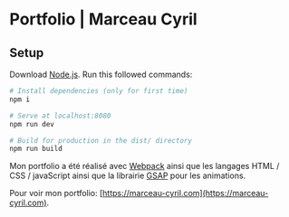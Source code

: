 # Portfolio | Marceau Cyril

## Setup
Download [Node.js](https://nodejs.org/en/download/).
Run this followed commands:

``` bash
# Install dependencies (only for first time)
npm i

# Serve at localhost:8080
npm run dev

# Build for production in the dist/ directory
npm run build
```
Mon portfolio a été réalisé avec [Webpack](https://webpack.js.org/) ainsi que les langages HTML / CSS / javaScript ainsi que la librairie [GSAP](https://greensock.com/gsap/) pour les animations.

Pour voir mon portfolio: [https://marceau-cyril.com](https://marceau-cyril.com).
